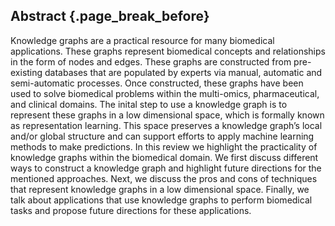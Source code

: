 ## Abstract {.page_break_before}

Knowledge graphs are a practical resource for many biomedical applications.
These graphs represent biomedical concepts and relationships in the form of nodes and edges.
These graphs are constructed from pre-existing databases that are populated by experts via manual, automatic and semi-automatic processes.
Once constructed, these graphs have been used to solve biomedical problems within the multi-omics, pharmaceutical, and clinical domains.
The inital step to use a knowledge graph is to represent these graphs in a low dimensional space, which is formally known as representation learning.
This space preserves a knowledge graph’s local and/or global structure and can support efforts to apply machine learning methods to make predictions.
In this review we highlight the practicality of knowledge graphs within the biomedical domain.
We first discuss different ways to construct a knowledge graph and highlight future directions for the mentioned approaches.
Next, we discuss the pros and cons of techniques that represent knowledge graphs in a low dimensional space.
Finally, we talk about applications that use knowledge graphs to perform biomedical tasks and propose future directions for these applications.
